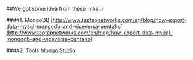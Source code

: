 ##We got some idea from these links :)

####1. MongoDB
[http://www.taptapnetworks.com/en/blog/how-export-data-mysql-mongodb-and-viceversa-pentaho](http://www.taptapnetworks.com/en/blog/how-export-data-mysql-mongodb-and-viceversa-pentaho)


####2. Tools
[Mongo Studio](http://www.litixsoft.de/download/)